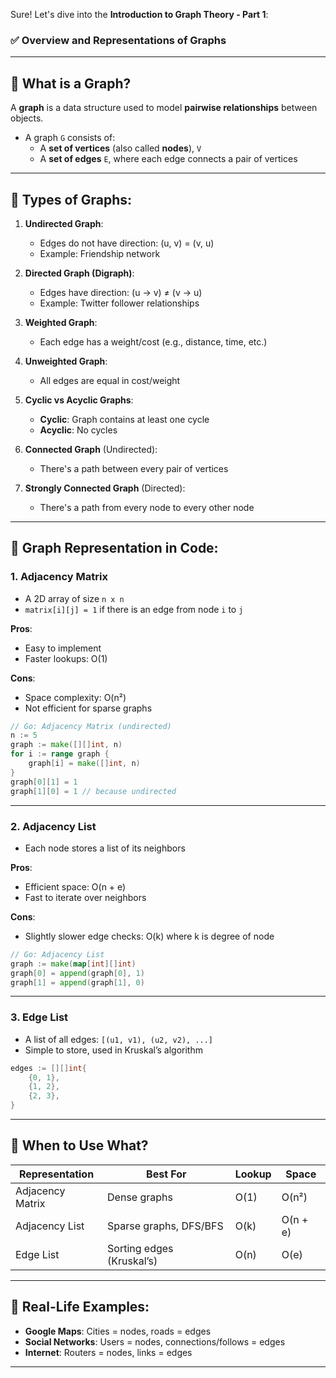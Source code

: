 Sure! Let's dive into the **Introduction to Graph Theory - Part 1**:  
### ✅ **Overview and Representations of Graphs**

---

## 🔹 What is a Graph?
A **graph** is a data structure used to model **pairwise relationships** between objects.

- A graph `G` consists of:
  - A **set of vertices** (also called **nodes**), `V`
  - A **set of edges** `E`, where each edge connects a pair of vertices

---

## 🔹 Types of Graphs:

1. **Undirected Graph**:
   - Edges do not have direction: (u, v) = (v, u)
   - Example: Friendship network

2. **Directed Graph (Digraph)**:
   - Edges have direction: (u → v) ≠ (v → u)
   - Example: Twitter follower relationships

3. **Weighted Graph**:
   - Each edge has a weight/cost (e.g., distance, time, etc.)

4. **Unweighted Graph**:
   - All edges are equal in cost/weight

5. **Cyclic vs Acyclic Graphs**:
   - **Cyclic**: Graph contains at least one cycle
   - **Acyclic**: No cycles

6. **Connected Graph** (Undirected):
   - There's a path between every pair of vertices

7. **Strongly Connected Graph** (Directed):
   - There's a path from every node to every other node

---

## 🔹 Graph Representation in Code:

### 1. **Adjacency Matrix**  
- A 2D array of size `n x n`  
- `matrix[i][j] = 1` if there is an edge from node `i` to `j`

**Pros**:
- Easy to implement
- Faster lookups: O(1)

**Cons**:
- Space complexity: O(n²)
- Not efficient for sparse graphs

```go
// Go: Adjacency Matrix (undirected)
n := 5
graph := make([][]int, n)
for i := range graph {
	graph[i] = make([]int, n)
}
graph[0][1] = 1
graph[1][0] = 1 // because undirected
```

---

### 2. **Adjacency List**  
- Each node stores a list of its neighbors

**Pros**:
- Efficient space: O(n + e)
- Fast to iterate over neighbors

**Cons**:
- Slightly slower edge checks: O(k) where k is degree of node

```go
// Go: Adjacency List
graph := make(map[int][]int)
graph[0] = append(graph[0], 1)
graph[1] = append(graph[1], 0)
```

---

### 3. **Edge List**
- A list of all edges: `[(u1, v1), (u2, v2), ...]`
- Simple to store, used in Kruskal’s algorithm

```go
edges := [][]int{
	{0, 1},
	{1, 2},
	{2, 3},
}
```

---

## 🔹 When to Use What?
| Representation     | Best For                    | Lookup     | Space      |
|--------------------|-----------------------------|------------|------------|
| Adjacency Matrix   | Dense graphs                | O(1)       | O(n²)      |
| Adjacency List     | Sparse graphs, DFS/BFS      | O(k)       | O(n + e)   |
| Edge List          | Sorting edges (Kruskal’s)   | O(n)       | O(e)       |

---

## 🔹 Real-Life Examples:
- **Google Maps**: Cities = nodes, roads = edges
- **Social Networks**: Users = nodes, connections/follows = edges
- **Internet**: Routers = nodes, links = edges

---
